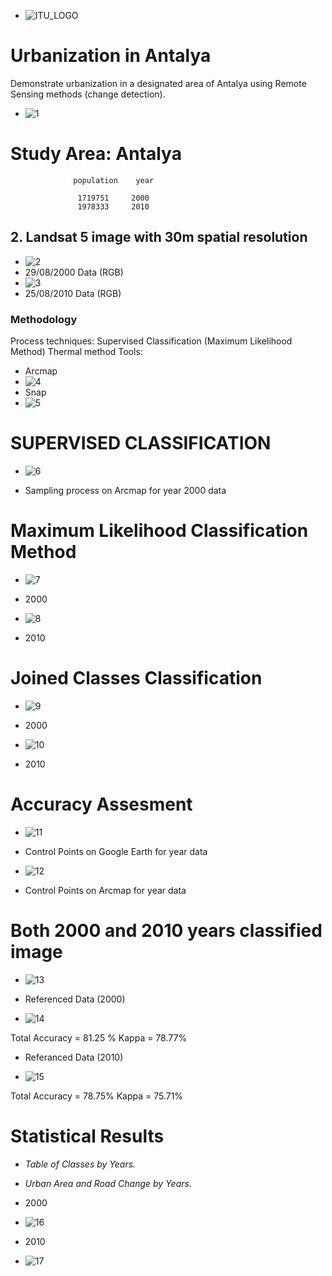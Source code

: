 - ![ITU_LOGO](logo/ITU_logo.png)

# Urbanization in Antalya
Demonstrate urbanization in a designated area of ​​Antalya using Remote Sensing methods (change detection).
 
- ![1](Image/1.jpg)
# Study Area: Antalya
```
              population    year  

               1719751     2000     
               1978333     2010     
```


## 2. Landsat 5 image with 30m spatial resolution
 - ![2](Image/2.jpg)
- 29/08/2000 Data (RGB)
 - ![3](Image/3.jpg)
- 25/08/2010 Data (RGB)

### Methodology 
Process techniques:
Supervised Classification (Maximum Likelihood Method)
Thermal method
Tools:

- Arcmap
- ![4](logo/4.jpg)
- Snap
- ![5](logo/5.jpg)


# SUPERVISED CLASSIFICATION 
- ![6](Image/6.jpg)

- Sampling process on Arcmap for year 2000 data

# Maximum Likelihood Classification Method
- ![7](Image/7.jpg)

- 2000

- ![8](Image/8.jpg)

- 2010

# Joined Classes Classification 
- ![9](Image/9.jpg)

- 2000

- ![10](Image/10.jpg)

- 2010

# Accuracy Assesment
- ![11](Image/11.jpg)

- Control Points on Google Earth for year data

- ![12](Image/12.png)

- Control Points on Arcmap for year data

# Both 2000 and 2010 years classified image
- ![13](Image/13.jpg)

- Referenced Data (2000)

- ![14](Image/14.jpg)

Total Accuracy = 81.25 %
Kappa =  78.77%

- Referanced Data (2010)

- ![15](Image/15.jpg)

Total Accuracy = 78.75%
Kappa =  75.71%

# Statistical Results
- *Table of Classes by Years.*
- *Urban Area and Road Change by Years.*

- 2000

- ![16](Image/16.jpg)

- 2010

- ![17](Image/17.jpg)




